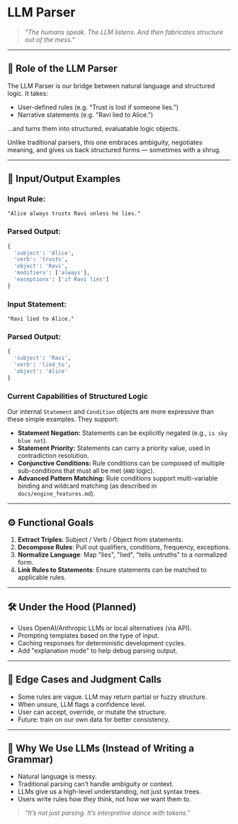 # LLM Parser

> *"The humans speak. The LLM listens. And then fabricates structure out of the mess."*

---

## 🧠 Role of the LLM Parser

The LLM Parser is our bridge between natural language and structured logic. It takes:

- User-defined rules (e.g. "Trust is lost if someone lies.")
- Narrative statements (e.g. "Ravi lied to Alice.")

...and turns them into structured, evaluatable logic objects.

Unlike traditional parsers, this one embraces ambiguity, negotiates meaning, and gives us back structured forms — sometimes with a shrug.

---

## 🔄 Input/Output Examples

### Input Rule:

```text
"Alice always trusts Ravi unless he lies."
```

### Parsed Output:

```python
{
  'subject': 'Alice',
  'verb': 'trusts',
  'object': 'Ravi',
  'modifiers': ['always'],
  'exceptions': ['if Ravi lies']
}
```

### Input Statement:

```text
"Ravi lied to Alice."
```

### Parsed Output:

```python
{
  'subject': 'Ravi',
  'verb': 'lied_to',
  'object': 'Alice'
}
```

### Current Capabilities of Structured Logic

Our internal `Statement` and `Condition` objects are more expressive than these simple examples. They support:

- **Statement Negation:** Statements can be explicitly negated (e.g., `is sky blue not`).
- **Statement Priority:** Statements can carry a priority value, used in contradiction resolution.
- **Conjunctive Conditions:** Rule conditions can be composed of multiple sub-conditions that must all be met (`AND` logic).
- **Advanced Pattern Matching:** Rule conditions support multi-variable binding and wildcard matching (as described in `docs/engine_features.md`).

---

## ⚙️ Functional Goals

1. **Extract Triples**: Subject / Verb / Object from statements.
2. **Decompose Rules**: Pull out qualifiers, conditions, frequency, exceptions.
3. **Normalize Language**: Map "lies", "lied", "tells untruths" to a normalized form.
4. **Link Rules to Statements**: Ensure statements can be matched to applicable rules.

---

## 🛠️ Under the Hood (Planned)

- Uses OpenAI/Anthropic LLMs or local alternatives (via API).
- Prompting templates based on the type of input.
- Caching responses for deterministic development cycles.
- Add "explanation mode" to help debug parsing output.

---

## 🤹 Edge Cases and Judgment Calls

- Some rules are vague. LLM may return partial or fuzzy structure.
- When unsure, LLM flags a confidence level.
- User can accept, override, or mutate the structure.
- Future: train on our own data for better consistency.

---

## 📌 Why We Use LLMs (Instead of Writing a Grammar)

- Natural language is messy.
- Traditional parsing can’t handle ambiguity or context.
- LLMs give us a high-level understanding, not just syntax trees.
- Users write rules how *they* think, not how we want them to.

> *"It’s not just parsing. It’s interpretive dance with tokens."*